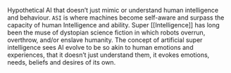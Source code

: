 Hypothetical AI that doesn’t just mimic or understand human intelligence and behaviour.
`ASI` is where machines become self-aware and surpass the capacity of human Intelligence and ability.
Super [[Intelligence]] has long been the muse of dystopian science fiction in which robots overrun, overthrow, and/or enslave humanity. 
The concept of artificial super intelligence sees AI evolve to be so akin to human emotions and experiences, that it doesn’t just understand them, it evokes emotions, needs, beliefs and desires of its own.